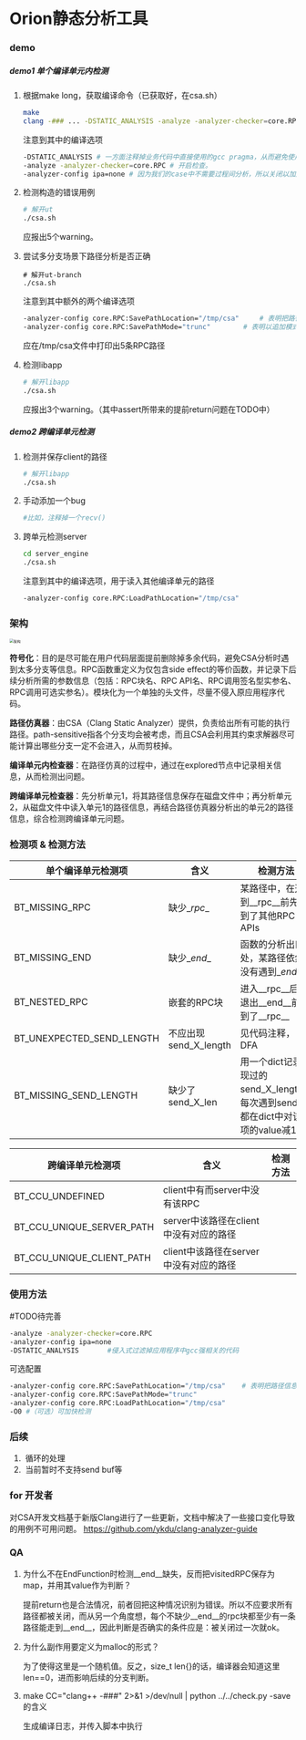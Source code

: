 # Orion静态分析工具

### demo

##### demo1 单个编译单元内检测

1. 根据make long，获取编译命令（已获取好，在csa.sh）

   ```bash
   make
   clang -### ... -DSTATIC_ANALYSIS -analyze -analyzer-checker=core.RPC -analyzer-config ipa=none
   ```

   注意到其中的编译选项

   ```bash
   -DSTATIC_ANALYSIS # 一方面注释掉业务代码中直接使用的gcc pragma，从而避免使用clang时报warning；另一方面使能符号化头文件。
   -analyze -analyzer-checker=core.RPC # 开启检查。
   -analyzer-config ipa=none # 因为我们的case中不需要过程间分析，所以关闭以加速。
   ```

2. 检测构造的错误用例

   ```bash
   # 解开ut
   ./csa.sh
   ```

   应报出5个warning。

3. 尝试多分支场景下路径分析是否正确

   ```shell
   # 解开ut-branch
   ./csa.sh
   ```

   注意到其中额外的两个编译选项

   ```bash
   -analyzer-config core.RPC:SavePathLocation="/tmp/csa"	 # 表明把路径信息写入到/tmp/csa中
   -analyzer-config core.RPC:SavePathMode="trunc"  		 # 表明以追加模式写入
   ```

   应在/tmp/csa文件中打印出5条RPC路径

4. 检测libapp

   ```bash
   # 解开libapp
   ./csa.sh
   ```

   应报出3个warning。（其中assert所带来的提前return问题在TODO中）

##### demo2 跨编译单元检测

 1. 检测并保存client的路径

    ```bash
    # 解开libapp
    ./csa.sh
    ```

 2. 手动添加一个bug

    ```bash
    #比如，注释掉一个recv()
    ```

 3. 跨单元检测server

    ```bash
    cd server_engine
    ./csa.sh
    ```

    注意到其中的编译选项，用于读入其他编译单元的路径

    ```bash
    -analyzer-config core.RPC:LoadPathLocation="/tmp/csa"
    ```



### 架构

<img src="https://gitlab.virtaitech.com/duyunkai/llvm-project/-/blob/master/arch.png" alt="架构" style="zoom:44%;" />

**符号化**：目的是尽可能在用户代码层面提前删除掉多余代码，避免CSA分析时遇到太多分支等信息。RPC函数重定义为仅包含side effect的等价函数，并记录下后续分析所需的参数信息（包括：RPC块名、RPC API名、RPC调用签名型实参名、RPC调用可选实参名）。模块化为一个单独的头文件，尽量不侵入原应用程序代码。

**路径仿真器**：由CSA（Clang Static Analyzer）提供，负责给出所有可能的执行路径。path-sensitive指各个分支均会被考虑，而且CSA会利用其约束求解器尽可能计算出哪些分支一定不会进入，从而剪枝掉。

**编译单元内检查器**：在路径仿真的过程中，通过在explored节点中记录相关信息，从而检测出问题。

**跨编译单元检查器**：先分析单元1，将其路径信息保存在磁盘文件中；再分析单元2，从磁盘文件中读入单元1的路径信息，再结合路径仿真器分析出的单元2的路径信息，综合检测跨编译单元问题。



### 检测项 & 检测方法

| 单个编译单元检测项        | 含义                  | 检测方法                                                     |
| ------------------------- | --------------------- | ------------------------------------------------------------ |
| BT_MISSING_RPC            | 缺少\__rpc__          | 某路径中，在遇到\__rpc__前先遇到了其他RPC APIs               |
| BT_MISSING_END            | 缺少\__end__          | 函数的分析出口处，某路径依然没有遇到\__end__                 |
| BT_NESTED_RPC             | 嵌套的RPC块           | 进入\_\_rpc\_\_后，退出\_\_end\_\_前遇到了\_\_rpc\_\_        |
| BT_UNEXPECTED_SEND_LENGTH | 不应出现send_X_length | 见代码注释，DFA                                              |
| BT_MISSING_SEND_LENGTH    | 缺少了send_X_len      | 用一个dict记录出现过的send_X_length，每次遇到send_X都在dict中对该表项的value减1 |

| 跨编译单元检测项          | 含义                                   | 检测方法 |
| ------------------------- | -------------------------------------- | -------- |
| BT_CCU_UNDEFINED          | client中有而server中没有该RPC          |          |
| BT_CCU_UNIQUE_SERVER_PATH | server中该路径在client中没有对应的路径 |          |
| BT_CCU_UNIQUE_CLIENT_PATH | client中该路径在server中没有对应的路径 |          |



### 使用方法

#TODO待完善

```bash
-analyze -analyzer-checker=core.RPC
-analyzer-config ipa=none
-DSTATIC_ANALYSIS 		#侵入式过滤掉应用程序中gcc强相关的代码
```

可选配置

```bash
-analyzer-config core.RPC:SavePathLocation="/tmp/csa"	 # 表明把路径信息写入到/tmp/csa中
-analyzer-config core.RPC:SavePathMode="trunc"
-analyzer-config core.RPC:LoadPathLocation="/tmp/csa"
-O0	#（可选）可加快检测
```

### 后续

1. ​	循环的处理
2. ​	当前暂时不支持send buf等

### for 开发者

对CSA开发文档基于新版Clang进行了一些更新，文档中解决了一些接口变化导致的用例不可用问题。 https://github.com/ykdu/clang-analyzer-guide



### QA

1. 为什么不在EndFunction时检测\_\_end\_\_缺失，反而把visitedRPC保存为map，并用其value作为判断？

   提前return也是合法情况，前者回把这种情况识别为错误。所以不应要求所有路径都被关闭，而从另一个角度想，每个不缺少\_\_end\_\_的rpc块都至少有一条路径能走到\_\_end\_\_，因此判断是否确实的条件应是：被关闭过一次就ok。
   
2. 为什么副作用要定义为malloc的形式？

   为了使得这里是一个随机值。反之，size_t len{}的话，编译器会知道这里len==0，进而影响后续的分支判断。

3. make CC="clang++ -###" 2>&1 >/dev/null | python ../../check.py -save 的含义

   生成编译日志，并传入脚本中执行

